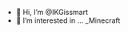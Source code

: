 - 👋 Hi, I’m @IKGissmart
- 👀 I’m interested in ... _Minecraft
<!---
IKGissmart/IKGissmart is a ✨ special ✨ repository because its `README.md` (this file) appears on your GitHub profile.
You can click the Preview link to take a look at your changes.
--->
